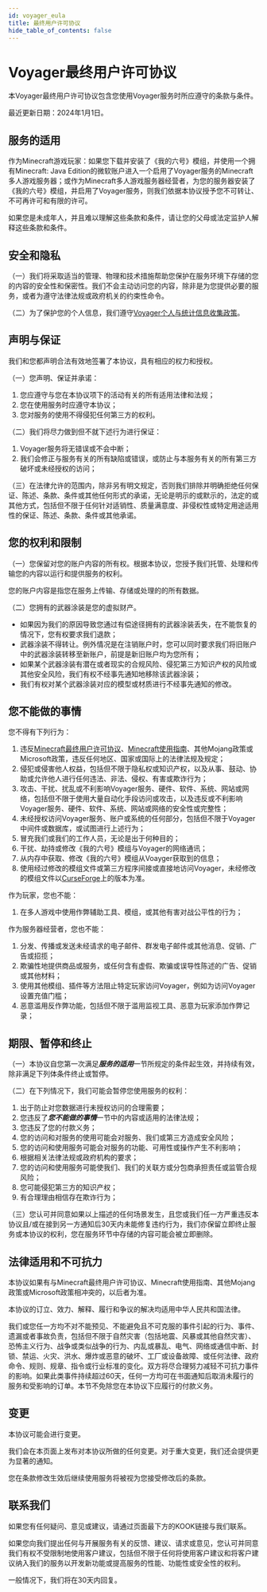 ```yaml
---
id: voyager_eula
title: 最终用户许可协议
hide_table_of_contents: false 
---
```


# Voyager最终用户许可协议

本Voyager最终用户许可协议包含您使用Voyager服务时所应遵守的条款与条件。

最近更新日期：2024年1月1日。

## 服务的适用

作为Minecraft游戏玩家：如果您下载并安装了《我的六号》模组，并使用一个拥有Minecraft: Java Edition的微软账户进入一个启用了Voyager服务的Minecraft多人游戏服务器；或作为Minecraft多人游戏服务器经营者，为您的服务器安装了《我的六号》模组，并启用了Voyager服务，则我们依据本协议授予您不可转让、不可再许可和有限的许可。

如果您是未成年人，并且难以理解这些条款和条件，请让您的父母或法定监护人解释这些条款和条件。

## 安全和隐私

（一）我们将采取适当的管理、物理和技术措施帮助您保护在服务环境下存储的您的内容的安全性和保密性。我们不会主动访问您的内容，除非是为您提供必要的服务，或者为遵守法律法规或政府机关的约束性命令。

（二）为了保护您的个人信息，我们遵守[Voyager个人与统计信息收集政策](data_collect)。

## 声明与保证

我们和您都声明合法有效地签署了本协议，具有相应的权力和授权。

（一）您声明、保证并承诺：

1. 您应遵守与您在本协议项下的活动有关的所有适用法律和法规；
2. 您在使用服务时应遵守本协议；
3. 您对服务的使用不得侵犯任何第三方的权利。

（二）我们将尽力做到但不就下述行为进行保证：

1. Voyager服务将无错误或不会中断；
2. 我们会修正与服务有关的所有缺陷或错误，或防止与本服务有关的所有第三方破坏或未经授权的访问；

（三）在法律允许的范围内，除非另有明文规定，否则我们排除并明确拒绝任何保证、陈述、条款、条件或其他任何形式的承诺，无论是明示的或默示的，法定的或其他方式，包括但不限于任何针对适销性、质量满意度、非侵权性或特定用途适用性的保证、陈述、条款、条件或其他承诺。

## 您的权利和限制

（一）您保留对您的账户内容的所有权。根据本协议，您授予我们托管、处理和传输您的内容以运行和提供服务的权利。

您的账户内容是指您在服务上传输、存储或处理的的所有数据。

（二）您拥有的武器涂装是您的虚拟财产。

- 如果因为我们的原因导致您通过有偿途径拥有的武器涂装丢失，在不能恢复的情况下，您有权要求我们退款；
- 武器涂装不得转让。例外情况是在注销账户时，您可以同时要求我们将旧账户中的武器涂装转移至新账户，前提是新旧账户均为您所有；
- 如果某个武器涂装有潜在或者现实的合规风险、侵犯第三方知识产权的风险或其他安全风险，我们有权不经事先通知地移除该武器涂装；
- 我们有权对某个武器涂装对应的模型或材质进行不经事先通知的修改。

## 您不能做的事情

您不得有下列行为：

1. 违反[Minecraft最终用户许可协议](https://www.minecraft.net/en-us/eula)、[Minecraft使用指南](https://www.minecraft.net/en-us/usage-guidelines)、其他Mojang政策或Microsoft政策，违反任何地区、国家或国际上的法律法规及规定；
2. 侵犯或侵害他人权益，包括但不限于隐私权或知识产权，以及从事、鼓动、协助或允许他人进行任何违法、非法、侵权、有害或欺诈行为；
3. 攻击、干扰、扰乱或不利影响Voyager服务、硬件、软件、系统、网站或网络，包括但不限于使用大量自动化手段访问或攻击，以及违反或不利影响Voyager服务、硬件、软件、系统、网站或网络的安全性或完整性；
4. 未经授权访问Voyager服务、账户或系统的任何部分，包括但不限于Voyager中间件或数据库，或试图进行上述行为；
5. 冒充我们或我们的工作人员，无论是出于何种目的；
6. 干扰、劫持或修改《我的六号》模组与Voyager的网络通讯；
7. 从内存中获取、修改《我的六号》模组从Voayger获取到的信息；
8. 使用经过修改的模组文件或第三方程序间接或直接地访问Voyager，未经修改的模组文件以[CurseForge](https://www.curseforge.com/minecraft/mc-mods/rainbow6/files)上的版本为准。

作为玩家，您也不能：

1. 在多人游戏中使用作弊辅助工具、模组，或其他有害对战公平性的行为；


作为服务器经营者，您也不能：

1. 分发、传播或发送未经请求的电子邮件、群发电子邮件或其他消息、促销、广告或招揽；
2. 欺骗性地提供商品或服务，或任何含有虚假、欺骗或误导性陈述的广告、促销或其他材料；
4. 使用其他模组、插件等方法阻止特定玩家访问Voyager，例如为访问Voyager设置充值门槛；
5. 恶意滥用反作弊功能，包括但不限于滥用监视工具、恶意为玩家添加作弊记录；



## 期限、暂停和终止

（一）本协议自您第一次满足***服务的适用***一节所规定的条件起生效，并持续有效，除非满足下列体条件终止或暂停。

（二）在下列情况下，我们可能会暂停您使用服务的权利：

1. 出于防止对您数据进行未授权访问的合理需要；
2. 您违反了***您不能做的事情***一节中的内容或适用的法律法规；
3. 您违反了您的付款义务；
4. 您的访问和对服务的使用可能会对服务、我们或第三方造成安全风险；
5. 您的访问和使用服务可能会对服务的功能、可用性或操作产生不利影响；
6. 根据相关法律法规或政府机构的要求；
7. 您的访问和使用服务可能使我们、我们的关联方或分包商承担责任或监管合规风险；
8. 您可能侵犯第三方的知识产权；
9. 有合理理由相信存在欺诈行为；

（三）您认可并同意如果以上描述的任何场景发生，且您或我们任一方严重违反本协议且/或在接到另一方通知后30天内未能修复违约行为，我们亦保留立即终止服务或本协议的权利，您在服务环节中存储的内容可能会被立即删除。

## 法律适用和不可抗力

本协议如果有与Minecraft最终用户许可协议、Minecraft使用指南、其他Mojang政策或Microsoft政策相冲突的，以后者为准。

本协议的订立、效力、解释、履行和争议的解决均适用中华人民共和国法律。

我们或您任一方均不对不能预见、不能避免且不可克服的事件引起的行为、事件、遗漏或者事故负责，包括但不限于自然灾害（包括地震、风暴或其他自然灾害）、恐怖主义行为、战争或类似战争的行为、内乱或暴乱、电气、网络或通信中断、封锁、禁运、火灾、洪水、爆炸或恶意的破坏、工厂或设备故障、或任何法律、政府命令、规则、规章、指令或行业标准的变化。双方将尽合理努力减轻不可抗力事件的影响。如果此类事件持续超过60天，任何一方均可在书面通知后取消未履行的服务和受影响的订单。本节不免除您在本协议下应履行的付款义务。

## 变更

本协议可能会进行变更。

我们会在本页面上发布对本协议所做的任何变更。对于重大变更，我们还会提供更为显著的通知。

您在条款修改生效后继续使用服务将被视为您接受修改后的条款。

## 联系我们

如果您有任何疑问、意见或建议，请通过页面最下方的KOOK链接与我们联系。

如果您向我们提出任何与开展服务有关的反馈、建议、请求或意见，您认可并同意我们有权不受限制地使用客户建议，包括但不限于任何将使用客户建议和将客户建议纳入我们的服务以开发新功能或提高服务的性能、功能性或安全性的权利。

一般情况下，我们将在30天内回复。
